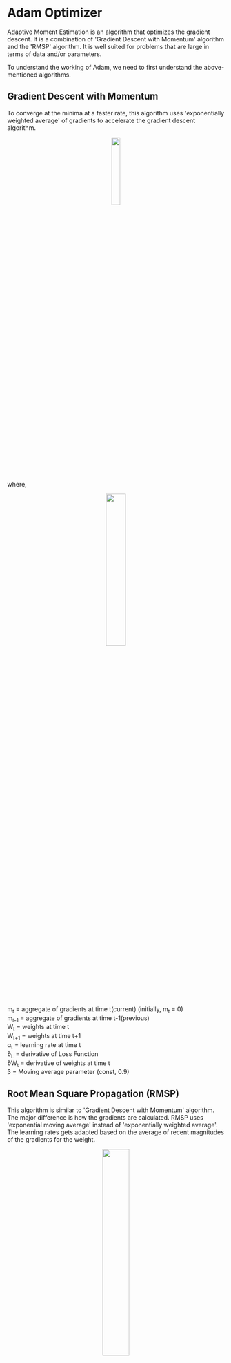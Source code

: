 # Adam Optimizer
Adaptive Moment Estimation is an algorithm that optimizes the gradient descent. It is a combination of 'Gradient Descent with Momentum' algorithm and the 'RMSP' algorithm.
It is well suited for problems that are large in terms of data and/or parameters.

To understand the working of Adam, we need to first understand the above-mentioned algorithms.

## Gradient Descent with Momentum
To converge at the minima at a faster rate, this algorithm uses 'exponentially weighted average' of gradients to accelerate the gradient descent algorithm.
<p align="center">
  <img src="https://www.geeksforgeeks.org/wp-content/ql-cache/quicklatex.com-a689bde5453a6f62ce674379f21713ef_l3.svg" width="20%">
</p>
where, <br/>
<p align="center">  
  <img src="https://www.geeksforgeeks.org/wp-content/ql-cache/quicklatex.com-11485c48aad57c3897036904bff90924_l3.svg" width="30%"></img></br>
</p>

m<sub>t</sub> = aggregate of gradients at time t(current) (initially, m<sub>t</sub> = 0) <br/>
m<sub>t-1</sub> = aggregate of gradients at time t-1(previous) <br/>
W<sub>t</sub> = weights at time t <br/>
W<sub>t+1</sub> = weights at time t+1 <br/>
α<sub>t</sub> = learning rate at time t <br/>
∂<sub>L</sub> = derivative of Loss Function <br/>
∂W<sub>t</sub> = derivative of weights at time t <br/>
β = Moving average parameter (const, 0.9) <br/>

## Root Mean Square Propagation (RMSP)
This algorithm is similar to 'Gradient Descent with Momentum' algorithm. The major difference is how the gradients are calculated. RMSP uses 'exponential moving average' instead of 'exponentially weighted average'. The learning rates gets adapted based on the average of recent magnitudes of the gradients for the weight.
<p align="center">
  <img src="https://www.geeksforgeeks.org/wp-content/ql-cache/quicklatex.com-c1f05c2b4b465f8fec637fc731d8777e_l3.svg" width="35%"></img></br>
</p>
where, <br/>
<p align="center">
  <img src="https://www.geeksforgeeks.org/wp-content/ql-cache/quicklatex.com-a2ad3f644ee1350b15ae1675fc757338_l3.svg" width="35%"></img></br>
</p>

W<sub>t</sub> = weights at time t <br/>
W<sub>t+1</sub> = weights at time t+1 <br/>
α<sub>t</sub> = learning rate at time t <br/>
∂<sub>L</sub> = derivative of Loss Function <br/>
∂W<sub>t</sub> = derivative of weights at time t <br/>
V<sub>t</sub> = sum of square of past gradients (initially, V<sub>t</sub> = 0) <br/>
β = Moving average parameter (const, 0.9) <br/>
ϵ = A small positive constant (10-8) <br/>

## Working of Adam Optimizer
Adam Optimizer uses the positive aspects of these two algorithms and builds upon it giving a more optimized gradient descent. <br/>
We rate of gradient descent is controlled in such a way that the step-size reduces as we reach the global minima and increases as we are far away from it. This is donw so that we do not converge at a local minima.

<p align="center">
  <img src="https://www.geeksforgeeks.org/wp-content/ql-cache/quicklatex.com-30ada136b73bc4f46bdbb2cec115c84f_l3.svg" width="70%"></img></br>
</p>

ϵ = a small +ve constant to avoid 'division by 0' error when (v<sub>t</sub> -> 0). (10-8) <br/>
β<sub>1</sub> & β<sub>2</sub> = decay rates of average of gradients in the above two methods. (β<sub>1</sub> = 0.9 & β<sub>2</sub> = 0.999) <br/>
α — Step size parameter / learning rate (0.001) <br/>

<p align="center">
  <img src="https://www.geeksforgeeks.org/wp-content/ql-cache/quicklatex.com-de49f2b3fa2b380dc7a56e824805c49a_l3.svg" width="25%"></img></br>
</p>
<p align="center">
  <img src="https://www.geeksforgeeks.org/wp-content/ql-cache/quicklatex.com-627062af6c0d34dae31b75b634c2e2cb_l3.svg" width="30%"></img></br>
</p>
